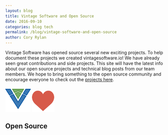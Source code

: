 ```yaml
---
layout: blog
title: Vintage Software and Open Source
date: 2016-09-10
categories: blog tech
permalink: /blog/vintage-software-and-open-source
author: Cory Rylan
---
```


Vintage Software has opened source several new exciting projects. To help document these projects
we created vintagesoftware.io! We have already seen great 
contributions and side projects. This site will have the latest info about our open source projects
and technical blog posts from our team members. We hope to bring something to the open source community 
and encourage everyone to check out the [projects here](/). 

<img src="/assets/images/logo.png" class="float-center" />
<img src="/assets/images/like.svg" class="float-center" style="max-width: 70px;" />
<h2 class="text-center">Open Source</h2>